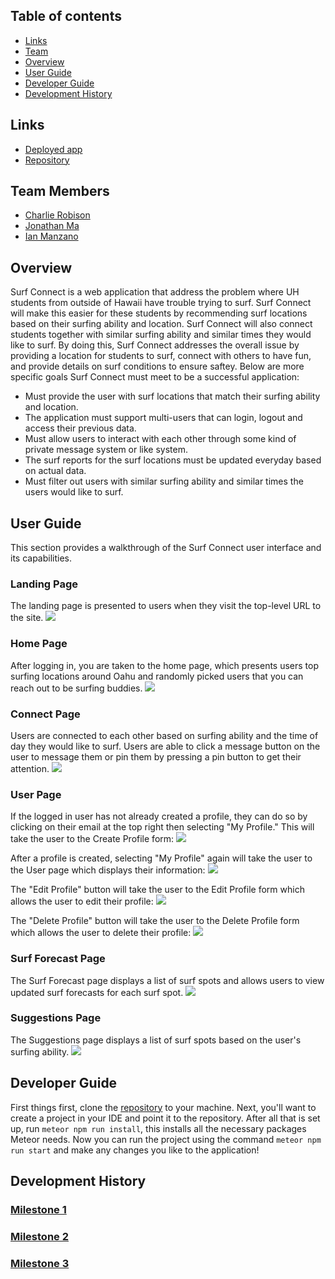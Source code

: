 
## Table of contents
* [Links](#links)
* [Team](#team-members)
* [Overview](#overview)
* [User Guide](#user-guide)
* [Developer Guide](#developer-guide)
* [Development History](#development-history)

## Links
* [Deployed app](https://surf-connect.xyz/#/)
* [Repository](https://github.com/orgs/surf-connect/repositories)

## Team Members
* [Charlie Robison](https://charlie-robison.github.io/)
* [Jonathan Ma](https://jonathan-ma.github.io/)
* [Ian Manzano](https://ianbm.github.io/)

## Overview

Surf Connect is a web application that address the problem where UH students from outside of Hawaii have trouble trying to surf. Surf Connect will make this easier for these students by recommending surf locations based on their surfing ability and location. Surf Connect will also connect students together with similar surfing ability and similar times they would like to surf. By doing this, Surf Connect addresses the overall issue by providing a location for students to surf, connect with others to have fun, and provide details on surf conditions to ensure saftey. Below are more specific goals Surf Connect must meet to be a successful application:

* Must provide the user with surf locations that match their surfing ability and location.
* The application must support multi-users that can login, logout and access their previous data.
* Must allow users to interact with each other through some kind of private message system or like system.
* The surf reports for the surf locations must be updated everyday based on actual data.
* Must filter out users with similar surfing ability and similar times the users would like to surf.

## User Guide
This section provides a walkthrough of the Surf Connect user interface and its capabilities.

### Landing Page
The landing page is presented to users when they visit the top-level URL to the site.
<img src="images/landing.jpg" >

### Home Page
After logging in, you are taken to the home page, which presents users top surfing locations around Oahu and randomly picked users that you can reach out to be surfing buddies.
<img src="images/home.jpg" >

### Connect Page
Users are connected to each other based on surfing ability and the time of day they would like to surf. Users are able to click a message button on the user to message them or pin them by pressing a pin button to get their attention.
<img src="images/updatedConnectPage.png" >

### User Page
If the logged in user has not already created a profile, they can do so by clicking on their email at the top right then selecting "My Profile." This will take the user to the Create Profile form:
<img src="images/Create-Profile-Form.png" >

After a profile is created, selecting "My Profile" again will take the user to the User page which displays their information:
<img src="images/User-Page.png" >

The "Edit Profile" button will take the user to the Edit Profile form which allows the user to edit their profile:
<img src="images/Edit-Profile-Form.png" >

The "Delete Profile" button will take the user to the Delete Profile form which allows the user to delete their profile:
<img src="images/Delete-Profile.png" >

### Surf Forecast Page
The Surf Forecast page displays a list of surf spots and allows users to view updated surf forecasts for each surf spot.
<img src="images/forecast-html-mockup.png" >

### Suggestions Page
The Suggestions page displays a list of surf spots based on the user's surfing ability.
<img src="images/suggestions-html-mockup.png">

## Developer Guide
First things first, clone the [repository](https://github.com/surf-connect/surf-connect) to your machine. Next, you'll want to create a project in your IDE and point it to the repository. After all that is set up, run ```meteor npm run install```, this installs all the necessary packages Meteor needs. Now you can run the project using the command ```meteor npm run start``` and make any changes you like to the application!

## Development History

### [Milestone 1](https://github.com/surf-connect/surf-connect/projects/1)

### [Milestone 2](https://github.com/surf-connect/surf-connect/projects/2)

### [Milestone 3](https://github.com/surf-connect/surf-connect/projects/3)

